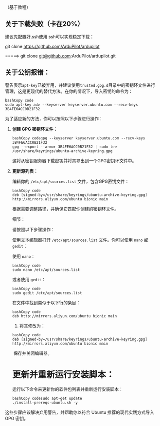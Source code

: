 （基于教程）

## 关于下载失败（卡在20%）

建议先配置好.ssh使用.ssh可以实现稳定下载：

git clone https://github.com/ArduPilot/ardupilot 

  =====>   git clone git@github.com:ArduPilot/ardupilot.git

## 关于公钥报错：

警告表示`apt-key`已被弃用，并建议使用`trusted.gpg.d`目录中的密钥环文件进行管理，这是更现代的替代方法。在你的情况下，导入密钥的命令为：

```
bashCopy code
sudo apt-key adv --keyserver keyserver.ubuntu.com --recv-keys 3B4FE6ACC0B21F32
```

为了适应新的方法，你可以按照以下步骤进行操作：

1. **创建 GPG 密钥环文件：**

   ```
   bashCopy codegpg --keyserver keyserver.ubuntu.com --recv-keys 3B4FE6ACC0B21F32
   gpg --export --armor 3B4FE6ACC0B21F32 | sudo tee /usr/share/keyrings/ubuntu-archive-keyring.gpg
   ```

   这将从密钥服务器下载密钥并将其导出到一个GPG密钥环文件中。

2. **更新源列表：**

   编辑你的 `/etc/apt/sources.list` 文件，包含GPG密钥文件：

   ```
   bashCopy code
   deb [signed-by=/usr/share/keyrings/ubuntu-archive-keyring.gpg] http://mirrors.aliyun.com/ubuntu bionic main
   ```

   根据需要调整路径，并确保它匹配你创建的密钥环文件。

   细节：

   请按照以下步骤操作：

   使用文本编辑器打开 `/etc/apt/sources.list` 文件。你可以使用 `nano` 或 `gedit`：

   使用 `nano`：

   ```
   bashCopy code
   sudo nano /etc/apt/sources.list
   ```

   或者使用 `gedit`：

   ```
   bashCopy code
   sudo gedit /etc/apt/sources.list
   ```

   在文件中找到类似于以下行的条目：

   ```
   bashCopy code
   deb http://mirrors.aliyun.com/ubuntu bionic main
   ```

   1. 将其修改为：

   ```
   bashCopy code
   deb [signed-by=/usr/share/keyrings/ubuntu-archive-keyring.gpg] http://mirrors.aliyun.com/ubuntu bionic main
   ```

   ​    保存并关闭编辑器。

   # **更新并重新运行安装脚本：**
   运行以下命令来更新你的软件包列表并重新运行安装脚本：

   ```
   bashCopy codesudo apt-get update
   ./install-prereqs-ubuntu.sh -y
   ```

这些步骤应该解决弃用警告，并帮助你以符合 Ubuntu 推荐的现代实践方式导入 GPG 密钥。
